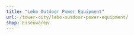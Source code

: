 ```yaml
---
title: "Lebo Outdoor Power Equipment"
url: /tower-city/lebo-outdoor-power-equipment/
shop: Eisenwaren
---
```

